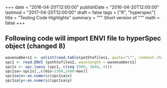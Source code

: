 
+++
date = "2016-04-20T12:00:00"
publishDate = "2016-04-20T12:00:00"
lastmod = "2017-04-20T12:00:00"
draft = false
tags = ["R", "hyperspec"]
title = "Testing Code Highlights"
summary = """
Short version of
"""
math = false
+++



## Following code will import ENVI file to hyperSpec object (changed 8)

```r
wavenumbers1 <- unlist(read.table(pathtofiles1, quote="\"", comment.char=""))
spc1 <- read.ENVI (pathtofiles2, wavelength = wavenumbers1)
spc1s <- spc.loess (spc1, c(seq (900, 3844, 4))) 
spc1sa<-spc1s[,,c(min~2300,2400~max)]
spc1sa$x<-as.numeric(spc1sa$x)
spc1sa$y<-as.numeric(spc1sa$y)
```
